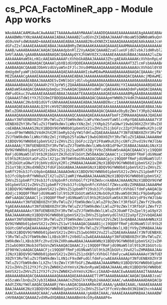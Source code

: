 # cs_PCA_FactoMineR_app - Module App works

    WAoAAAACAAMGAwACAwAAAAITAAAAAwAAAhMAAAAlAAADDQAAAAEAAAAAAAAEAgAAAAEABAAJ
    AAAABWNsYXNzAAAAEAAAAAIABAAJAAAAB2ludGVnZXIABAAJAAAAFnNoaW55QWN0aW9uQnV0
    dG9uVmFsdWUAAAD+AAAAEAAAAAEABAAJAAAAB2NsdXN0ZXIAAAAQAAAAAQAEAAkAAAAJcmVj
    dGFuZ2xlAAAAEAAAAAEABAAJAAAABHRyZWUAAAAKAAAAAQAAAAEAAAMNAAAAAQAAAAAAAAQC
    AAAB/wAAABAAAAACAAQACQAAAAdpbnRlZ2VyAAQACQAAABZzaGlueUFjdGlvbkJ1dHRvblZh
    bHVlAAAA/gAAABAAAAABAAQACQAAAApQYXJhbWV0ZXJzAAAAEAAAAAUABAAJAAAAA2luZAAE
    AAkAAAAHaW5kLnN1cAAEAAkAAAAFcXVhbGkABAAJAAAAA3ZhcgAEAAkAAAAKcXVhbnRpLnN1
    cAAAABAAAAABAAQACQAAAAlpbXB1dGVQQ0EAAAAQAAAAAQAEAAkAAAAHT3ZlcmFsbAAAABAA
    AAABAAQACQAAABJDbHVzdGVyaW5nIFJlc3VsdHMAAAAQAAAAAQAEAAkAAAAUcXVhbGl0YXRp
    dmUgdmFyaWFibGUAAAAQAAAAAQAEAAkAAAAHIzAwMDAwMAAAABAAAAABAAQACQAAAAcjRkYw
    MEZGAAAACgAAAAEAAAAAAAAAEAAAAAEABAAJAAAAAAAAABAAAAABAAQACQAAAAcjMDAwMEZG
    AAAAEAAAAAEABAAJAAAADE5vIHNlbGVjdGlvbgAAAA0AAAABAAAAAAAAAA0AAAABAAAAAAAA
    ABAAAAABAAQACQAAAAh2YXJpYW5jZQAAABAAAAABAAQACQAAAANiYXIAAAAQAAAABQAEAAkA
    AAADaW5kAAQACQAAAAdpbmQuc3VwAAQACQAAAAVxdWFsaQAEAAkAAAADdmFyAAQACQAAAApx
    dWFudGkuc3VwAAAAEAAAAAEABAAJAAAAATEAAAAQAAAAAQAEAAkAAAABMgAAABAAAAABAAQA
    CQAAAA5TdW1tYXJ5IG9mIFBDQQAAABAAAAABAAQACQAAAApmYWN0b2V4dHJhAAAAEAAAAAEA
    BAAJAAAAC2NvbXB1dGVfcGNhAAAAEAAAAAEABAAJAAAABENvczIAAAAKAAAAAQAAAAEAAAAQ
    AAAAAQAEAAkAAAALQ29tcHV0ZSBQQ0EAAAAQAAAAAQAEAAkAAAAAAAAAEAAAAAEABAAJAAAA
    BWluZGNkAAAAEAAAAAEABAAJAAAAAAAAABAAAAABAAQACQAAAAxObyBzZWxlY3Rpb24AAAAN
    AAAAAQAAAAAAAAANAAAAAQAAAAAAAAQCAAAAAQAEAAkAAAAFbmFtZXMAAAAQAAAAJQAEAAkA
    AAAoY3NfUENBX0ZhY3RvTWluZVJfbW9kdWxlLWFuYWx5emVfaW5lcnRpYQAEAAkAAAA7Y3Nf
    UENBX0ZhY3RvTWluZVJfbW9kdWxlLWNsYXNzZmljYXRpb25faGNwY19wbG90X2ZhY3RvZXh0
    cmEABAAJAAAAS2NzX1BDQV9GYWN0b01pbmVSX21vZHVsZS1jbGFzc2ZpY2F0aW9uX2hjcGNf
    cGxvdF9mYWN0b2V4dHJhX2RlbmRyb2dyYW1fdHlwZQAEAAkAAAA7Y3NfUENBX0ZhY3RvTWlu
    ZVJfbW9kdWxlLWNsYXNzZmljYXRpb25faGNwY19wbG90X0ZhY3RvTWluZVIABAAJAAAANmNz
    X1BDQV9GYWN0b01pbmVSX21vZHVsZS1jbGFzc2ZpY2F0aW9uX2hjcGNfc2hvd19sYWJlbAAE
    AAkAAAAjY3NfUENBX0ZhY3RvTWluZVJfbW9kdWxlLWNvbXB1dF9wY2EABAAJAAAALGNzX1BD
    QV9GYWN0b01pbmVSX21vZHVsZS1jb21wdXRlX3BjYV9zZXR0aW5nAAQACQAAACVjc19QQ0Ff
    RmFjdG9NaW5lUl9tb2R1bGUtZHJhd19lbGVtZW50AAQACQAAACtjc19QQ0FfRmFjdG9NaW5l
    Ul9tb2R1bGUtaGFuZGxlX21pc3NfbWV0aG9kAAQACQAAACpjc19QQ0FfRmFjdG9NaW5lUl9t
    b2R1bGUtaGNwY19jbHVzdGVyX2Rlc2MABAAJAAAAK2NzX1BDQV9GYWN0b01pbmVSX21vZHVs
    ZS1oY3BjX2NsdXN0ZXJfdGFibGUABAAJAAAAKGNzX1BDQV9GYWN0b01pbmVSX21vZHVsZS1p
    bmRfY29sb3JfcG9pbnQABAAJAAAAOmNzX1BDQV9GYWN0b01pbmVSX21vZHVsZS1pbmRfY29s
    b3JfcG9pbnRfYWN0aXZlX2luZGl2aWR1YWwABAAJAAAAN2NzX1BDQV9GYWN0b01pbmVSX21v
    ZHVsZS1pbmRfY29sb3JfcG9pbnRfcXVhbGlfY2F0ZWdvcnkABAAJAAAAN2NzX1BDQV9GYWN0
    b01pbmVSX21vZHVsZS1pbmRfY29sb3JfcG9pbnRfcXVhbGlfZWxsaXBzZXMABAAJAAAAMmNz
    X1BDQV9GYWN0b01pbmVSX21vZHVsZS1pbmRfY29sb3JfcG9pbnRfcXVhbGlfdmFyAAQACQAA
    ADdjc19QQ0FfRmFjdG9NaW5lUl9tb2R1bGUtaW5kX2NvbG9yX3BvaW50X3N1cF9pbmRpdmlk
    dWFsAAQACQAAACljc19QQ0FfRmFjdG9NaW5lUl9tb2R1bGUtaW5kX3NlbGVjdF9sYWJlbAAE
    AAkAAAAxY3NfUENBX0ZhY3RvTWluZVJfbW9kdWxlLWluZF9zZWxlY3RfbGFiZWxfY29udHJp
    YgAEAAkAAAAuY3NfUENBX0ZhY3RvTWluZVJfbW9kdWxlLWluZF9zZWxlY3RfbGFiZWxfY29z
    MgAEAAkAAAAsY3NfUENBX0ZhY3RvTWluZVJfbW9kdWxlLWluZXJ0aWFfZnZpel9jaG9pY2UA
    BAAJAAAAKmNzX1BDQV9GYWN0b01pbmVSX21vZHVsZS1pbmVydGlhX2Z2aXpfZ2VvbQAEAAkA
    AAAmY3NfUENBX0ZhY3RvTWluZVJfbW9kdWxlLWxhYmVsX2VsZW1lbnQABAAJAAAAHWNzX1BD
    QV9GYWN0b01pbmVSX21vZHVsZS1wY194AAQACQAAAB1jc19QQ0FfRmFjdG9NaW5lUl9tb2R1
    bGUtcGNfeQAEAAkAAAAgY3NfUENBX0ZhY3RvTWluZVJfbW9kdWxlLXBjYV9yZXMABAAJAAAA
    JGNzX1BDQV9GYWN0b01pbmVSX21vZHVsZS1wbG90X2VuZ2luZQAEAAkAAAAlY3NfUENBX0Zh
    Y3RvTWluZVJfbW9kdWxlLXBsb3Rfc2V0dGluZwAEAAkAAAApY3NfUENBX0ZhY3RvTWluZVJf
    bW9kdWxlLXBsb3Rfc2hvd19kZXRhaWwABAAJAAAAKWNzX1BDQV9GYWN0b01pbmVSX21vZHVs
    ZS1wbG90X3Nob3dfbGVnZW5kAAQACQAAACJjc19QQ0FfRmFjdG9NaW5lUl9tb2R1bGUtcGxv
    dF90YWJzAAQACQAAACFjc19QQ0FfRmFjdG9NaW5lUl9tb2R1bGUtc3VwX2luZHMABAAJAAAA
    J2NzX1BDQV9GYWN0b01pbmVSX21vZHVsZS1zdXBfcXVhbGlfdmFycwAEAAkAAAAoY3NfUENB
    X0ZhY3RvTWluZVJfbW9kdWxlLXN1cF9xdWFudGlfdmFycwAEAAkAAAApY3NfUENBX0ZhY3Rv
    TWluZVJfbW9kdWxlLXZhcl9zZWxlY3RfbGFiZWwABAAJAAAAMWNzX1BDQV9GYWN0b01pbmVS
    X21vZHVsZS12YXJfc2VsZWN0X2xhYmVsX2NvbnRyaWIABAAJAAAALmNzX1BDQV9GYWN0b01p
    bmVSX21vZHVsZS12YXJfc2VsZWN0X2xhYmVsX2NvczIAAAD+AAACEwAAAAEAAAITAAAAAwAA
    ABAAAAABAAQACQAAAAAAAAAQAAAAAQAEAAkAAAAETlVMTAAAABAAAAACAAQACQAAABJzaGlu
    eS5zaWxlbnQuZXJyb3IABAAJAAAACnZhbGlkYXRpb24AAAQCAAAC/wAAABAAAAADAAQACQAA
    AAdtZXNzYWdlAAQACQAAAARjYWxsAAQACQAAAAR0eXBlAAAA/gAABAIAAAL/AAAAEAAAAAEA
    BAAJAAAAK2NzX1BDQV9GYWN0b01pbmVSX21vZHVsZS1wY2FfcmVzdWx0X3N1bW1hcnkAAAD+
    AAACEwAAAAAAAAQCAAAC/wAAABAAAAAAAAAA/gAABAIAAAL/AAAAEAAAAAMABAAJAAAABWlu
    cHV0AAQACQAAAAZvdXRwdXQABAAJAAAABmV4cG9ydAAAAP4=

